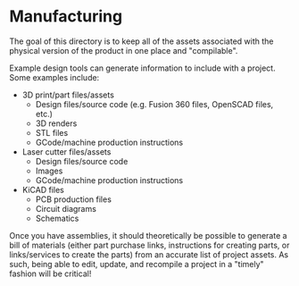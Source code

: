 # Manufacturing

The goal of this directory is to keep all of the assets associated with the physical version of the product in one place and "compilable".

Example design tools can generate information to include with a project. Some examples include:
* 3D print/part files/assets
  * Design files/source code (e.g. Fusion 360 files, OpenSCAD files, etc.)
  * 3D renders
  * STL files
  * GCode/machine production instructions
* Laser cutter files/assets
  * Design files/source code
  * Images
  * GCode/machine production instructions
* KiCAD files
  * PCB production files
  * Circuit diagrams
  * Schematics


Once you have assemblies, it should theoretically be possible to generate a bill of materials (either part purchase links, instructions for creating parts, or links/services to create the parts) from an accurate list of project assets. As such, being able to edit, update, and recompile a project in a "timely" fashion will be critical!